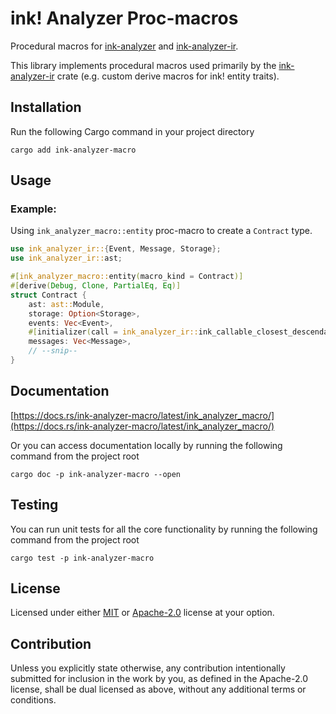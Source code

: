 # ink! Analyzer Proc-macros

Procedural macros for [ink-analyzer](https://github.com/ink-analyzer/ink-analyzer/tree/master/crates/analyzer) and [ink-analyzer-ir](https://github.com/ink-analyzer/ink-analyzer/tree/master/crates/ir).

This library implements procedural macros used primarily by the [ink-analyzer-ir](https://github.com/ink-analyzer/ink-analyzer/tree/master/crates/ir) crate (e.g. custom derive macros for ink! entity traits).

## Installation

Run the following Cargo command in your project directory

```shell
cargo add ink-analyzer-macro
```

## Usage

### Example:
Using `ink_analyzer_macro::entity` proc-macro to create a `Contract` type.

```rust
use ink_analyzer_ir::{Event, Message, Storage};
use ink_analyzer_ir::ast;

#[ink_analyzer_macro::entity(macro_kind = Contract)]
#[derive(Debug, Clone, PartialEq, Eq)]
struct Contract {
    ast: ast::Module,
    storage: Option<Storage>,
    events: Vec<Event>,
    #[initializer(call = ink_analyzer_ir::ink_callable_closest_descendants)]
    messages: Vec<Message>,
    // --snip--
}
```

## Documentation

[https://docs.rs/ink-analyzer-macro/latest/ink_analyzer_macro/](https://docs.rs/ink-analyzer-macro/latest/ink_analyzer_macro/)

Or you can access documentation locally by running the following command from the project root

```shell
cargo doc -p ink-analyzer-macro --open
```

## Testing

You can run unit tests for all the core functionality by running the following command from the project root

```shell
cargo test -p ink-analyzer-macro
```

## License

Licensed under either [MIT](https://github.com/ink-analyzer/ink-analyzer/blob/master/LICENSE-MIT) or [Apache-2.0](https://github.com/ink-analyzer/ink-analyzer/blob/master/LICENSE-APACHE) license at your option.

## Contribution

Unless you explicitly state otherwise, any contribution intentionally submitted
for inclusion in the work by you, as defined in the Apache-2.0 license, shall be
dual licensed as above, without any additional terms or conditions.
